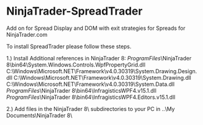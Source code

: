 # NinjaTrader-SpreadTrader
Add on for Spread Display and DOM  with exit strategies for Spreads for NinjaTrader.com

To install SpreadTrader please follow these steps.

1.) Install Additional references in NinjaTrader 8:
 *ProgramFiles*\NinjaTrader 8\bin64\System.Windows.Controls.WpfPropertyGrid.dll
 C:\Windows\Microsoft.NET\Framework\v4.0.30319\System.Drawing.Design.dll
 C:\Windows\Microsoft.NET\Framework\v4.0.30319\System.Drawing.dll
 C:\Windows\Microsoft.NET\Framework\v4.0.30319\System.Data.dll
 *ProgramFiles*\NinjaTrader 8\bin64\InfragisticsWPF4.v15.1.dll
 *ProgramFiles*\NinjaTrader 8\bin64\InfragisticsWPF4.Editors.v15.1.dll
 
 2.) Add files in the NinjaTrader 8\ subdirectories to your PC  in  ..\My Documents\NinjaTrader 8\

